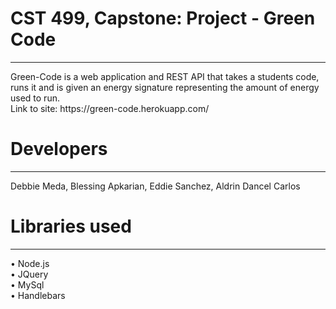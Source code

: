 <h1>CST 499, Capstone: Project - Green Code</h1>
<hr>
Green-Code is a web application and REST API that takes a students code, runs it and is given an energy signature representing the amount of energy used to run.
<br>
Link to site: https://green-code.herokuapp.com/
<br>
<h1>Developers</h1>
<hr>
Debbie Meda, Blessing Apkarian, Eddie Sanchez, Aldrin Dancel Carlos
<br>
<h1>Libraries used</h1>
<hr>
&#8226; Node.js <br>
&#8226; JQuery <br>
&#8226; MySql <br>
&#8226; Handlebars <br>
